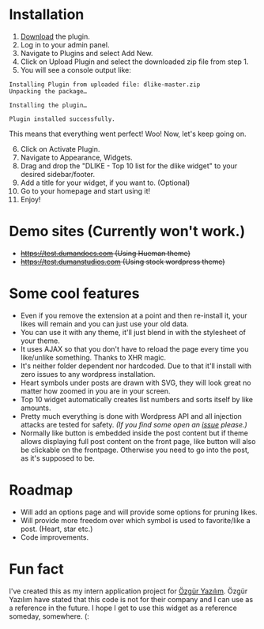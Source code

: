 # Installation

1. [Download](https://github.com/tkduman/dlike/archive/master.zip) the plugin.
2. Log in to your admin panel.
3. Navigate to Plugins and select Add New.
4. Click on Upload Plugin and select the downloaded zip file from step 1.
5. You will see a console output like:

```
Installing Plugin from uploaded file: dlike-master.zip
Unpacking the package…

Installing the plugin…

Plugin installed successfully.
```

This means that everything went perfect! Woo! Now, let's keep going on.

6. Click on Activate Plugin.
7. Navigate to Appearance, Widgets.
8. Drag and drop the "DLIKE - Top 10 list for the dlike widget" to your desired sidebar/footer.
9. Add a title for your widget, if you want to. (Optional)
10. Go to your homepage and start using it!
11. Enjoy!

# Demo sites (Currently won't work.)

* ~~https://test.dumandocs.com (Using Hueman theme)~~
* ~~https://test.dumanstudios.com (Using stock wordpress theme)~~

# Some cool features

* Even if you remove the extension at a point and then re-install it, your likes will remain and you can just use your old data.
* You can use it with any theme, it'll just blend in with the stylesheet of your theme.
* It uses AJAX so that you don't have to reload the page every time you like/unlike something. Thanks to XHR magic.
* It's neither folder dependent nor hardcoded. Due to that it'll install with zero issues to any wordpress installation.
* Heart symbols under posts are drawn with SVG, they will look great no matter how zoomed in you are in your screen.
* Top 10 widget automatically creates list numbers and sorts itself by like amounts.
* Pretty much everything is done with Wordpress API and all injection attacks are tested for safety. _(If you find some open an [issue](https://github.com/tkduman/dlike/issues) please.)_
* Normally like button is embedded inside the post content but if theme allows displaying full post content on the front page, like button will also be clickable on the frontpage. Otherwise you need to go into the post, as it's supposed to be.

# Roadmap

* Will add an options page and will provide some options for pruning likes.
* Will provide more freedom over which symbol is used to favorite/like a post. (Heart, star etc.)
* Code improvements.

# Fun fact

I've created this as my intern application project for [Özgür Yazılım](https://ozguryazilim.com.tr). Özgür Yazılım have stated that this code is not for their company and I can use as a reference in the future. I hope I get to use this widget as a reference someday, somewhere. (:
